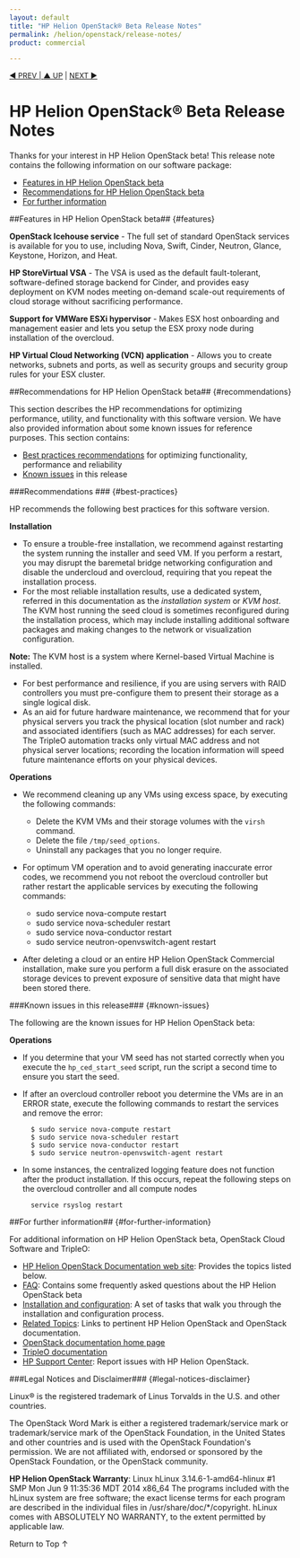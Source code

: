 ```yaml
---
layout: default
title: "HP Helion OpenStack® Beta Release Notes"
permalink: /helion/openstack/release-notes/
product: commercial

---
```

<!--PUBLISHED-->


<script>

function PageRefresh {
onLoad="window.refresh"
}

PageRefresh();

</script>

<p style="font-size: small;"> <a href="/helion/openstack/">&#9664; PREV | <a href="/helion/openstack/">&#9650; UP</a> | <a href="/helion/openstack/faq/">NEXT &#9654; </a></p>

# HP Helion OpenStack&reg; Beta Release Notes

Thanks for your interest in HP Helion OpenStack beta! This release note contains the following information on our software package:

* [Features in HP Helion OpenStack beta](#features) 
* [Recommendations for HP Helion OpenStack beta](#recommendations)
* [For further information](#for-further-information) 

##Features in HP Helion OpenStack beta## {#features}

**OpenStack Icehouse service** - The full set of standard OpenStack services is available for you to use, including Nova, Swift, Cinder, Neutron, Glance, Keystone, Horizon, and Heat.

**HP StoreVirtual VSA** - The VSA is used as the default fault-tolerant, software-defined storage backend for Cinder, and provides easy deployment on KVM nodes meeting on-demand scale-out requirements of cloud storage without sacrificing performance.

**Support for VMWare ESXi hypervisor** - Makes ESX host onboarding and management easier and lets you setup the ESX proxy node during installation of the overcloud. 

**HP Virtual Cloud Networking (VCN) application** - Allows you to create networks, subnets and ports, as well as security groups and security group rules for your ESX cluster.

##Recommendations for HP Helion OpenStack beta## {#recommendations}

This section describes the HP recommendations for optimizing performance, utility, and functionality with this software version. We have also provided information about some known issues for reference purposes. This section contains:

* [Best practices recommendations](#best-practices) for optimizing functionality, performance and reliability 
* [Known issues](#known-issues) in this release 

###Recommendations ### {#best-practices} 

HP recommends the following best practices for this software version.

**Installation**

* To ensure a trouble-free installation, we recommend against restarting the system running the installer and seed VM.  If you perform a restart, you may disrupt the baremetal bridge networking configuration and disable the undercloud and overcloud, requiring that you repeat the installation process.
* For the most reliable installation results, use a dedicated system, referred in this documentation as the *installation system* or *KVM host*.  The KVM host running the seed cloud is sometimes reconfigured during the installation process, which may include installing additional software packages and making changes to the network or visualization configuration.

**Note:** The KVM host is a system where Kernel-based Virtual Machine is installed.

* For best performance and resilience, if you are using servers with RAID controllers you must pre-configure them to present their storage as a single logical disk.
* As an aid for future hardware maintenance, we recommend that for your physical servers you track the physical location (slot number and rack) and associated identifiers (such as MAC addresses) for each  server.  The TripleO automation tracks only virtual MAC address and not physical server locations; recording the location information will speed future maintenance efforts on your physical devices.

**Operations**

* We recommend cleaning up any VMs using excess space, by executing the following commands:
    - Delete the KVM VMs and their storage volumes with the `virsh` command.
    - Delete the file `/tmp/seed_options`.
    - Uninstall any packages that you no longer require.

* For optimum VM operation and to avoid generating inaccurate error codes, we recommend you not reboot the overcloud controller but rather restart the applicable services by executing the following commands:
    - sudo service nova-compute restart
    - sudo service nova-scheduler restart
    - sudo service nova-conductor restart
    - sudo service neutron-openvswitch-agent restart

* After deleting a cloud or an entire HP Helion OpenStack Commercial installation, make sure you perform a full disk erasure on the associated storage devices to prevent exposure of sensitive data that might have been stored there. 	


###Known issues in this release### {#known-issues}

The following are the known issues for HP Helion OpenStack beta:

**Operations**

* If you determine that your VM seed has not started correctly when you execute the `hp_ced_start_seed` script, run the script a second time to ensure you start the seed.
* If after an overcloud controller reboot you determine the VMs are in an ERROR state, execute the following commands to restart the services and remove the error:
  
		$ sudo service nova-compute restart
		$ sudo service nova-scheduler restart
		$ sudo service nova-conductor restart
		$ sudo service neutron-openvswitch-agent restart

* In some instances, the centralized logging feature does not function after the  product installation. If this occurs, repeat the following steps on the overcloud controller and all compute nodes

        service rsyslog restart
        

##For further information## {#for-further-information}

For additional information on HP Helion OpenStack beta, OpenStack Cloud Software and TripleO:

* [HP Helion OpenStack Documentation web site](/helion/openstack/): Provides the topics listed below.
* [FAQ](/helion/openstack/faq/): Contains some frequently asked questions about the HP Helion OpenStack beta
* [Installation and configuration](/helion/openstack/install-beta-overview/): A set of tasks that walk you through the installation and configuration process.
* [Related Topics](/helion/openstack/related-links/): Links to pertinent HP Helion OpenStack and OpenStack documentation.
* [OpenStack documentation home page](http://docs.openstack.org/)
* [TripleO documentation](https://wiki.openstack.org/wiki/TripleO)
* [HP Support Center](http://us-support.external.hp.com/portal/site/hpsc/public): Report issues with HP Helion OpenStack.


###Legal Notices and Disclaimer### {#legal-notices-disclaimer}

<!--See the [HP Helion OpenStack Open Source and Third-Party Software License Agreements](/helion/openstack/commercial-3rd-party-license-agreements/).-->

Linux&reg; is the registered trademark of Linus Torvalds in the U.S. and other countries.

The OpenStack Word Mark is either a registered trademark/service mark or trademark/service mark of the OpenStack Foundation, in the United States and other countries and is used with the OpenStack Foundation's permission. We are not affiliated with, endorsed or sponsored by the OpenStack Foundation, or the OpenStack community.

**HP Helion OpenStack Warranty**: Linux hLinux 3.14.6-1-amd64-hlinux #1 SMP Mon Jun 9 11:35:36 MDT 2014 x86_64
The programs included with the hLinux system are free software; the exact license terms for each program are described in the individual files in /usr/share/doc/*/copyright. hLinux comes with ABSOLUTELY NO WARRANTY, to the extent permitted by applicable law.

<a href="#top" style="padding:14px 0px 14px 0px; text-decoration: none;"> Return to Top &#8593; </a>
